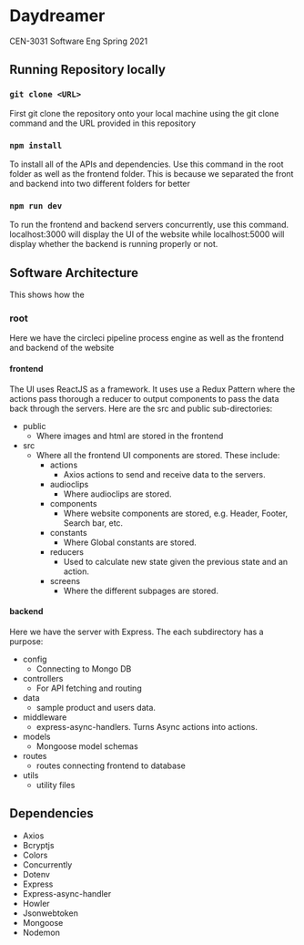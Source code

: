 # Daydreamer

CEN-3031 Software Eng Spring 2021

## Running Repository locally

### `git clone <URL>`

First git clone the repository onto your local machine using the git clone command and the URL provided in this repository

### `npm install`

To install all of the APIs and dependencies. Use this command in the root folder as well as the frontend folder. This is because we separated the front and backend into two different folders for better

### `npm run dev`
 
To run the frontend and backend servers concurrently, use this command. localhost:3000 will display the UI of the website while localhost:5000 will display whether the backend is running properly or not.

## Software Architecture
This shows how the 

### root
Here we have the circleci pipeline process engine as well as the frontend and backend of the website

#### frontend 
The UI uses ReactJS as a framework. It uses use a Redux Pattern where the actions pass thorough a reducer to output components to pass the data back through the servers. Here are the src and public sub-directories:

* public
    * Where images and html are stored in the frontend
* src
    * Where all the frontend UI components are stored. These include:
        * actions
            * Axios actions to send and receive data to the servers.
        * audioclips
            * Where audioclips are stored.
        * components
            * Where website components are stored, e.g. Header, Footer, Search bar, etc.
        * constants
            * Where Global constants are stored.
        * reducers
            * Used to calculate new state given the previous state and an action.
        * screens
            * Where the different subpages are stored.


#### backend
Here we have the server with Express. The each subdirectory has a purpose:

* config
    * Connecting to Mongo DB
* controllers
    * For API fetching and routing
* data
    * sample product and users data.
* middleware
    * express-async-handlers. Turns Async actions into actions.
* models
    * Mongoose model schemas
* routes
    * routes connecting frontend to database
* utils
    * utility files

## Dependencies
* Axios
* Bcryptjs
* Colors
* Concurrently
* Dotenv
* Express
* Express-async-handler
* Howler
* Jsonwebtoken
* Mongoose
* Nodemon
